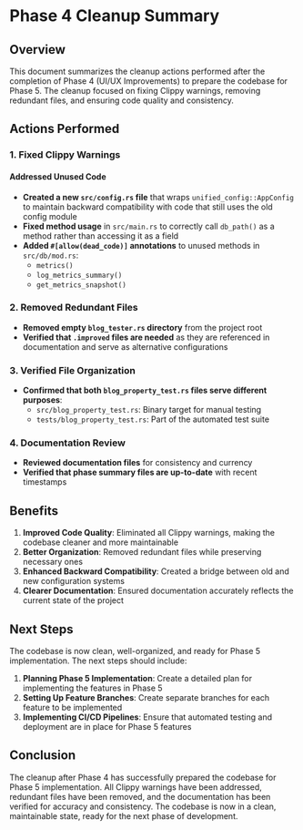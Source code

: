 # Phase 4 Cleanup Summary

## Overview

This document summarizes the cleanup actions performed after the completion of Phase 4 (UI/UX Improvements) to prepare the codebase for Phase 5. The cleanup focused on fixing Clippy warnings, removing redundant files, and ensuring code quality and consistency.

## Actions Performed

### 1. Fixed Clippy Warnings

#### Addressed Unused Code

- **Created a new `src/config.rs` file** that wraps `unified_config::AppConfig` to maintain backward compatibility with code that still uses the old config module
- **Fixed method usage** in `src/main.rs` to correctly call `db_path()` as a method rather than accessing it as a field
- **Added `#[allow(dead_code)]` annotations** to unused methods in `src/db/mod.rs`:
  - `metrics()`
  - `log_metrics_summary()`
  - `get_metrics_snapshot()`

### 2. Removed Redundant Files

- **Removed empty `blog_tester.rs` directory** from the project root
- **Verified that `.improved` files are needed** as they are referenced in documentation and serve as alternative configurations

### 3. Verified File Organization

- **Confirmed that both `blog_property_test.rs` files serve different purposes**:
  - `src/blog_property_test.rs`: Binary target for manual testing
  - `tests/blog_property_test.rs`: Part of the automated test suite

### 4. Documentation Review

- **Reviewed documentation files** for consistency and currency
- **Verified that phase summary files are up-to-date** with recent timestamps

## Benefits

1. **Improved Code Quality**: Eliminated all Clippy warnings, making the codebase cleaner and more maintainable
2. **Better Organization**: Removed redundant files while preserving necessary ones
3. **Enhanced Backward Compatibility**: Created a bridge between old and new configuration systems
4. **Clearer Documentation**: Ensured documentation accurately reflects the current state of the project

## Next Steps

The codebase is now clean, well-organized, and ready for Phase 5 implementation. The next steps should include:

1. **Planning Phase 5 Implementation**: Create a detailed plan for implementing the features in Phase 5
2. **Setting Up Feature Branches**: Create separate branches for each feature to be implemented
3. **Implementing CI/CD Pipelines**: Ensure that automated testing and deployment are in place for Phase 5 features

## Conclusion

The cleanup after Phase 4 has successfully prepared the codebase for Phase 5 implementation. All Clippy warnings have been addressed, redundant files have been removed, and the documentation has been verified for accuracy and consistency. The codebase is now in a clean, maintainable state, ready for the next phase of development.